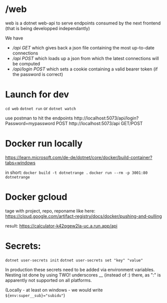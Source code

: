 # /web
web is a dotnet web-api to serve endpoints consumed by the next frontend (that is being developped independantly)

We have
 - */api GET* which gives back a json file containing the most up-to-date connections
 - */api POST* which loads up a json from which the latest connections will be computed
 - */api/login POST* which sets a cookie containing a valid bearer token (if the password is correct)


# Launch for dev
 `cd web`
 `dotnet run` or `dotnet watch`

 use postman to hit the endpoints
http://localhost:5073/api/login?Password=mypassword POST
http://localhost:5073/api GET/POST

 # Docker run locally
 https://learn.microsoft.com/de-de/dotnet/core/docker/build-container?tabs=windows

 in short:
`docker build -t dotnetrange .`
`docker run --rm -p 3001:80 dotnetrange`

# Docker gcloud
tage with project, repo, reponame like here:
https://cloud.google.com/artifact-registry/docs/docker/pushing-and-pulling

result:
https://calculator-k42qgew2la-uc.a.run.app/api


# Secrets:
`dotnet user-secrets init`
`dotnet user-secrets set "key" "value"`

In production these secrets need to be added via environment variables. Nesting ist done by using TWO! underscores __ (instead of :) there, as ":" is apparently not supported on all platforms.

(Locally - at least on windows - we would write `${env:super__sub}="subidu"`)
